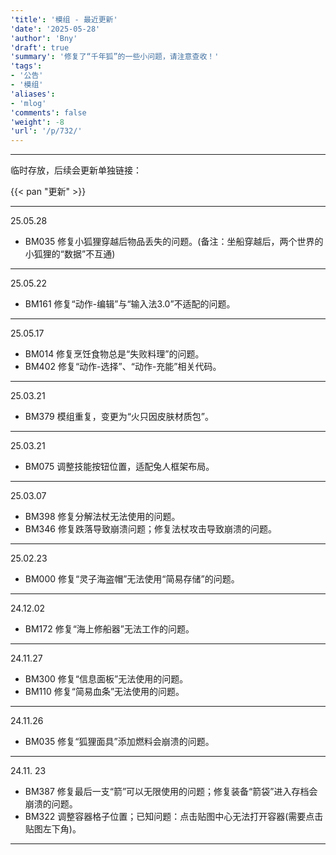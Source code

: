 ```yaml
---
'title': '模组 - 最近更新'
'date': '2025-05-28'
'author': 'Bny'
'draft': true
'summary': '修复了“千年狐”的一些小问题，请注意查收！'
'tags':
- '公告'
- '模组'
'aliases':
- 'mlog'
'comments': false
'weight': -8
'url': '/p/732/'
---
```


---

临时存放，后续会更新单独链接：  

{{< pan "更新" >}}  

---

25.05.28
- BM035 修复小狐狸穿越后物品丢失的问题。(备注：坐船穿越后，两个世界的小狐狸的“数据”不互通)

---

25.05.22
- BM161 修复“动作-编辑”与“输入法3.0”不适配的问题。

---

25.05.17
- BM014 修复烹饪食物总是“失败料理”的问题。
- BM402 修复“动作-选择”、“动作-充能”相关代码。

---

25.03.21
- BM379 模组重复，变更为“火只因皮肤材质包”。

---

25.03.21
- BM075 调整技能按钮位置，适配兔人框架布局。

---

25.03.07
- BM398 修复分解法杖无法使用的问题。
- BM346 修复跌落导致崩溃问题；修复法杖攻击导致崩溃的问题。

---

25.02.23
- BM000 修复“灵子海盗帽”无法使用“简易存储”的问题。

---

24.12.02
- BM172 修复“海上修船器”无法工作的问题。

---

24.11.27
- BM300 修复“信息面板”无法使用的问题。
- BM110 修复“简易血条”无法使用的问题。

---

24.11.26
- BM035 修复“狐狸面具”添加燃料会崩溃的问题。

---

24.11. 23
- BM387 修复最后一支“箭”可以无限使用的问题；修复装备“箭袋”进入存档会崩溃的问题。
- BM322 调整容器格子位置；已知问题：点击贴图中心无法打开容器(需要点击贴图左下角)。

---

